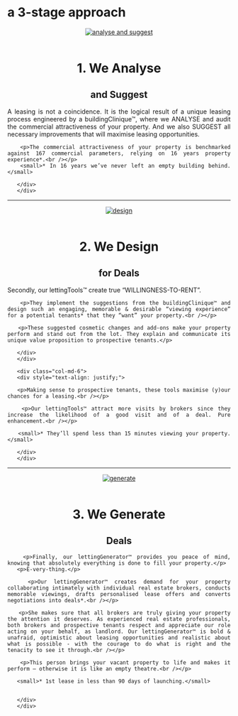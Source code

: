 <h1>a 3-stage approach</h1>

<div style="text-align: center;">

<a href="http://www.rentalvalue.be/gallery/images/backgrounds/background07b.jpg" class="fancybox" title="We Analyse the commercial attractiveness of your property and Suggest all necessary improvements that will maximise leasing opportunities."><img src="http://www.rentalvalue.be/gallery/images/backgrounds/background07b.jpg" alt="analyse and suggest" /></a>
<br><br>

<h1>1. We Analyse </h1>
<h2>and Suggest</h2>

</div>

<div class="row">
 	   <div class="col-md-6 col-md-offset-3">
 	   <div style="text-align: justify;">
 	   <p>A leasing is not a coincidence. It is the logical result of a unique leasing process engineered by a buildingClinique™, where we ANALYSE and audit the commercial attractiveness of your property. And we also SUGGEST all necessary improvements  that will maximise leasing opportunities.<br /></p>
 	   
 	   <p>The commercial attractiveness of your property is benchmarked against 167 commercial parameters, relying on 16 years property experience*.<br /></p>
 	   <small>* In 16 years we’ve never left an empty building behind.</small>
 	   
 	   </div>
 	   </div>
</div>

<hr>

<div style="text-align: center;">

<a href="http://www.rentalvalue.be/gallery/images/backgrounds/background03.jpg" class="fancybox"><img src="http://www.rentalvalue.be/gallery/images/backgrounds/background03.jpg" alt="design" /></a>
<br><br>

<h1>2. We Design </h1>
<h2>for Deals</h2>

</div>

<div class="row">
 	   <div class="col-md-6">
 	   <div style="text-align: justify;">
 	   <p>Secondly, our lettingTools™ create true “WILLINGNESS-TO-RENT”.<br /></p>
 	   
 	   <p>They implement the suggestions from the buildingClinique™ and design such an engaging, memorable & desirable “viewing experience” for a potential tenants* that they “want” your property.<br /></p>
 	   
 	   <p>These suggested cosmetic changes and add-ons make your property perform and stand out from the lot. They explain and communicate its unique value proposition to prospective tenants.</p>
 	   
 	   </div>
 	   </div>
  	
 	   <div class="col-md-6">
 	   <div style="text-align: justify;">
 	   
 	   <p>Making sense to prospective tenants, these tools maximise (y)our chances for a leasing.<br /></p>
 	   
 	   <p>Our lettingTools™ attract more visits by brokers since they increase the likelihood of a good visit and of a deal. Pure enhancement.<br /></p>
 	   
 	   <small>* They’ll spend less than 15 minutes viewing your property.</small>
 	   
 	   </div>
 	   </div>

</div>

<hr>

<div style="text-align: center;">

<a href="http://www.rentalvalue.be/gallery/images/backgrounds/background06.jpg" class="fancybox"><img src="http://www.rentalvalue.be/gallery/images/backgrounds/background06.jpg" alt="generate" /></a>
<br><br>
<h1>3. We Generate</h1>
<h2>Deals</h2>

</div>

<div class="row">
 	   <div class="col-md-6 col-md-offset-3">
 	   <div style="text-align: justify;">
 	   
 	   <p>Finally, our lettingGenerator™ provides you peace of mind, knowing that absolutely everything is done to fill your property.</p>
 	   <p>E-very-thing.</p>
 	   
 	   <p>Our lettingGenerator™ creates demand for your property collaborating intimately with individual real estate brokers, conducts memorable viewings, drafts personalised lease offers and converts negotiations into deals*.<br /></p>
 	   
 	   <p>She makes sure that all brokers are truly giving your property the attention it deserves. As experienced real estate professionals, both brokers and prospective tenants respect and appreciate our role acting on your behalf, as landlord. Our lettingGenerator™ is bold & unafraid, optimistic about leasing opportunities and realistic about what is possible - with the courage to do what is right and the tenacity to see it through.<br /></p>
 	   
 	   <p>This person brings your vacant property to life and makes it perform – otherwise it is like an empty theatre.<br /></p>
 	   
 	   <small>* 1st lease in less than 90 days of launching.</small>


 	   </div>
 	   </div>

</div>
